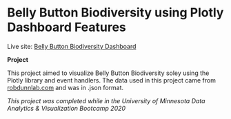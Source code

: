 # Belly Button Biodiversity using Plotly Dashboard Features

Live site: [Belly Button Biodiversity Dashboard](https://mmeadx.github.io/plotly_dashboard/)

**Project**

This project aimed to visualize Belly Button Biodiversity soley using the Plotly library and event handlers. The data used in this project came from [robdunnlab.com](http://robdunnlab.com/projects/belly-button-biodiversity/) and was in .json format.

_This project was completed while in the University of Minnesota Data Analytics & Visualization Bootcamp 2020_
